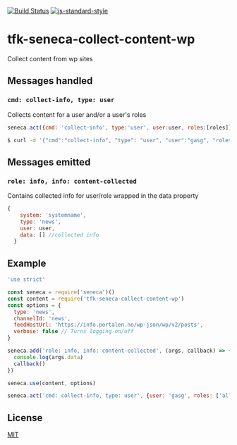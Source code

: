 [![Build Status](https://travis-ci.org/telemark/tfk-seneca-collect-content-wp.svg?branch=master)](https://travis-ci.org/telemark/tfk-seneca-collect-content-wp)
[![js-standard-style](https://img.shields.io/badge/code%20style-standard-brightgreen.svg?style=flat)](https://github.com/feross/standard)
# tfk-seneca-collect-content-wp
Collect content from wp sites

## Messages handled

### ```cmd: collect-info, type: user```

Collects content for a user and/or a user's roles

```JavaScript
seneca.act({cmd: 'collect-info', type:'user', user:user, roles:[roles]}, (error, data) => {})
```

```bash
$ curl -d '{"cmd":"collect-info", "type": "user", "user":"gasg", "roles": ["alle"]}' -v http://localhost:8000/act
```

## Messages emitted

### ```role: info, info: content-collected```

Contains collected info for user/role wrapped in the data property

```JavaScript
{
    system: 'systemname',
    type: 'news',
    user: user,
    data: [] //collected info
  }
```

## Example

```JavaScript
'use strict'

const seneca = require('seneca')()
const content = require('tfk-seneca-collect-content-wp')
const options = {
  type: 'news',
  channelId: 'news',
  feedHostUrl: 'https://info.portalen.no/wp-json/wp/v2/posts',
  verbose: false // Turns logging on/off
}

seneca.add('role: info, info: content-collected', (args, callback) => {
  console.log(args.data)
  callback()
})

seneca.use(content, options)

seneca.act('cmd: collect-info, type: user', {user: 'gasg', roles: ['alle', 'administrasjonen']})
```

## License
[MIT](LICENSE)
